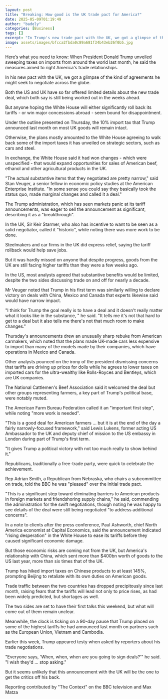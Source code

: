 ```yaml
---
layout: post
title: "Breaking: How good is the UK trade pact for America?"
date: 2025-05-09T01:19:49
author: "badely"
categories: [Business]
tags: []
excerpt: "In Trump's new trade pact with the UK, we got a glimpse of the types of agreements he may seek across the globe."
image: assets/images/bfcca2fbda0c89a681f34b43eb26f0b5.jpg
---
```


Here’s what you need to know: When President Donald Trump unveiled sweeping taxes on imports from around the world last month, he said the measures aimed to right America's trade relationships. 

In his new pact with the UK, we got a glimpse of the kind of agreements he might seek to negotiate across the globe. 

Both the US and UK have so far offered limited details about the new trade deal, which both say is still being worked out in the weeks ahead.  

But anyone hoping the White House will either significantly roll back its tariffs - or win major concessions abroad - seem bound for disappointment. 

Under the outline presented on Thursday, the 10% import tax that Trump announced last month on most UK goods will remain intact. 

Otherwise, the plans mostly amounted to the White House agreeing to walk back some of the import taxes it has unveiled on strategic sectors, such as cars and steel.

In exchange, the White House said it had won changes - which were unspecified - that would expand opportunities for sales of American beef, ethanol and other agricultural products in the UK. 

"The actual substantive items that they negotiated are pretty narrow," said Stan Veuger, a senior fellow in economic policy studies at the American Enterprise Institute. "In some sense you could say they basically took the status quo, made marginal changes and called it a deal."

The Trump administration, which has seen markets panic at its tariff announcements, was eager to sell the announcement as significant, describing it as a "breakthrough".

In the UK, Sir Keir Starmer, who also has incentive to want to be seen as a solid negotiator, called it "historic", while noting there was more work to be done.

Steelmakers and car firms in the UK did express relief, saying the tariff rollback would help save jobs. 

But it was hardly missed on anyone that despite progress, goods from the UK are still facing higher tariffs than they were a few weeks ago. 

In the US, most analysts agreed that substantive benefits would be limited, despite the two sides discussing trade on and off for nearly a decade.

Mr Veuger noted that Trump in his first term was similarly willing to declare victory on deals with China, Mexico and Canada that experts likewise said would have narrow impact.

"I think for Trump the goal really is to have a deal and it doesn't really matter what it looks like in the substance, " he said. "It tells me it's not that hard to get to a deal but it also tells me there's not that much room to make changes."

Thursday's announcements drew an unusually sharp rebuke from American carmakers, which noted that the plans made UK-made cars less expensive to import than many of the models made by their companies, which have operations in Mexico and Canada. 

Other analysts pounced on the irony of the president dismissing concerns that tariffs are driving up prices for dolls while he agrees to lower taxes on imported cars for the ultra-wealthy like Rolls-Royces and Bentleys, which are UK companies. 

The National Cattlemen's Beef Association said it welcomed the deal but other groups representing farmers, a key part of Trump's political base, were notably muted.

The American Farm Bureau Federation called it an "important first step", while noting "more work is needed".

"This is a good deal for American farmers ... but it is at the end of the day a fairly narrowly-focused framework," said Lewis Lukens, former acting US Ambassador to the UK and deputy chief of mission to the US embassy in London during part of Trump's first term.

"It gives Trump a political victory with not too much really to show behind it."

Republicans, traditionally a free-trade party, were quick to celebrate the achievement.

Rep Adrian Smith, a Republican from Nebraska, who chairs a subcommittee on trade, told the BBC he was "pleased" over the initial trade pact. 

"This is a significant step toward eliminating barriers to American products in foreign markets and friendshoring supply chains," he said, commending the administration for the swift negotiations, though noting he was happy to see details of the deal were still being negotiated "to address additional concerns". 

In a note to clients after the press conference, Paul Ashworth, chief North America economist at Capital Economics, said the announcement indicated "rising desperation" in the White House to ease its tariffs before they caused significant economic damage.

But those economic risks are coming not from the UK, but America's relationship with China, which sent more than $400bn worth of goods to the US last year, more than six times that of the UK. 

Trump has hiked import taxes on Chinese products to at least 145%, prompting Beijing to retaliate with its own duties on American goods. 

Trade traffic between the two countries has dropped precipitously since last month, raising fears that the tariffs will lead not only to price rises, as had been widely predicted, but shortages as well. 

The two sides are set to have their first talks this weekend, but what will come out of them remain unclear. 

Meanwhile, the clock is ticking on a 90-day pause that Trump placed on some of the highest tariffs he had announced last month on partners such as the European Union, Vietnam and Cambodia.  

Earlier this week, Trump appeared testy when asked by reporters about his trade negotiations.

"Everyone says, 'When, when, when are you going to sign deals?'" he said. "I wish they'd ... stop asking."

But it seems unlikely that this announcement with the UK will be the one to get the critics off his back. 

Reporting contributed by "The Context" on the BBC television and Max Matza

